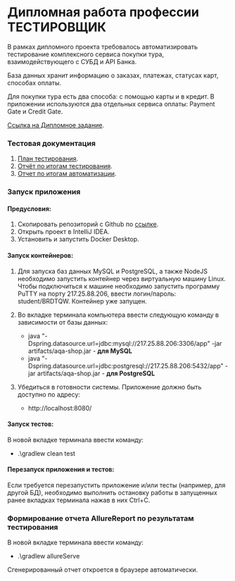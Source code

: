 # Дипломная работа профессии ТЕСТИРОВЩИК

В рамках дипломного проекта требовалось автоматизировать тестирование комплексного сервиса покупки тура, взаимодействующего с СУБД и API Банка.

База данных хранит информацию о заказах, платежах, статусах карт, способах оплаты.

Для покупки тура есть два способа: с помощью карты и в кредит. В приложении используются два отдельных сервиса оплаты: Payment Gate и Credit Gate.

[Ссылка на Дипломное задание](https://github.com/netology-code/qa-diploma).

### Тестовая документация

1. [План тестирования](https://github.com/okorskova/QA-DIPLOMA/blob/main/documents/Plan.md).
2. [Отчёт по итогам тестирования](https://github.com/okorskova/QA-DIPLOMA/blob/main/documents/Report.md).
3. [Отчет по итогам автоматизации](https://github.com/okorskova/QA-DIPLOMA/blob/main/documents/SummaryReport.md).

### Запуск приложения

#### Предусловия:
1. Скопировать репозиторий с Github по [ссылке](https://github.com/okorskova/QA-DIPLOMA).
2. Открыть проект в IntelliJ IDEA.
3. Установить и запустить Docker Desktop.

#### Запуск контейнеров:
1. Для запуска баз данных MySQL и PostgreSQL, а также NodeJS необходимо запустить контейнер через виртуальную машину Linux. Чтобы подключиться к машине необходимо запустить программу PuTTY на порту 217.25.88.206, ввести логин/пароль: student/BRDTQW. Контейнер уже запущен.

2. Во вкладке терминала компьютера ввести следующую команду в зависимости от базы данных:

   * java "-Dspring.datasource.url=jdbc:mysql://217.25.88.206:3306/app" -jar artifacts/aqa-shop.jar - **для MySQL**
   * java "-Dspring.datasource.url=jdbc:postgresql://217.25.88.206:5432/app" -jar artifacts/aqa-shop.jar - **для PostgreSQL**

   
3. Убедиться в готовности системы. Приложение должно быть доступно по адресу:
   * http://localhost:8080/

#### Запуск тестов:
В новой вкладке терминала ввести команду: 

* .\gradlew clean test

#### Перезапуск приложения и тестов:
Если требуется перезапустить приложение и/или тесты (например, для другой БД), необходимо выполнить остановку работы в запущенных ранее вкладках терминала нажав в них Ctrl+С.

### Формирование отчета AllureReport по результатам тестирования
В новой вкладке терминала ввести команду:

* .\gradlew allureServe 

Сгенерированный отчет откроется в браузере автоматически.
